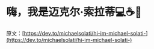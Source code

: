 # 嗨，我是迈克尔·索拉蒂💻☕🍺

原文：[https://dev.to/michaelsolati/hi-im-michael-solati-](https://dev.to/michaelsolati/hi-im-michael-solati-)
